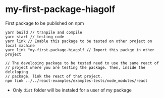 # my-first-package-hiagolf

First package to be published on npm

```
yarn build // tranpile and compile
yarn start // testing code
yarn link // Enable this package to be tested on other project on local machine
yarn link "my-first-package-hiagolf // Import this packge in other project

// The developing package to be tested need to use the same react of
// project where you are testing the package. Then, inside the deleloping
// package, link the react of that project.
npm link ../../react-examples/examples-tests/node_modules/react
```

-  Only `dist` folder will be instaled for a user of my package
